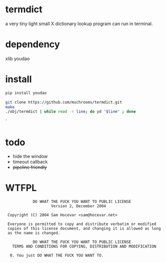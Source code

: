 # termdict
a very tiny light small X dictionary lookup program can run in terminal.

# dependency

xlib
youdao

# install

```bash
pip install youdao

git clone https://github.com/muchrooms/termdict.git
make
./obj/termdict | while read -r line; do yd "$line" ; done
```
`
# todo

* hide the window
* timeout callback
* ~~pipeline friendly~~

# WTFPL

```
            DO WHAT THE FUCK YOU WANT TO PUBLIC LICENSE
                    Version 2, December 2004

 Copyright (C) 2004 Sam Hocevar <sam@hocevar.net>

 Everyone is permitted to copy and distribute verbatim or modified
 copies of this license document, and changing it is allowed as long
 as the name is changed.

            DO WHAT THE FUCK YOU WANT TO PUBLIC LICENSE
   TERMS AND CONDITIONS FOR COPYING, DISTRIBUTION AND MODIFICATION

  0. You just DO WHAT THE FUCK YOU WANT TO.
```
